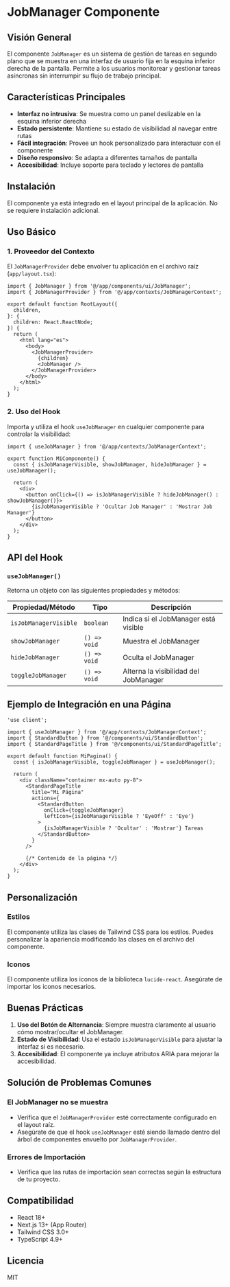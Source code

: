 # JobManager Componente

## Visión General
El componente `JobManager` es un sistema de gestión de tareas en segundo plano que se muestra en una interfaz de usuario fija en la esquina inferior derecha de la pantalla. Permite a los usuarios monitorear y gestionar tareas asíncronas sin interrumpir su flujo de trabajo principal.

## Características Principales

- **Interfaz no intrusiva**: Se muestra como un panel deslizable en la esquina inferior derecha
- **Estado persistente**: Mantiene su estado de visibilidad al navegar entre rutas
- **Fácil integración**: Provee un hook personalizado para interactuar con el componente
- **Diseño responsivo**: Se adapta a diferentes tamaños de pantalla
- **Accesibilidad**: Incluye soporte para teclado y lectores de pantalla

## Instalación

El componente ya está integrado en el layout principal de la aplicación. No se requiere instalación adicional.

## Uso Básico

### 1. Proveedor del Contexto

El `JobManagerProvider` debe envolver tu aplicación en el archivo raíz (`app/layout.tsx`):

```tsx
import { JobManager } from '@/app/components/ui/JobManager';
import { JobManagerProvider } from '@/app/contexts/JobManagerContext';

export default function RootLayout({
  children,
}: {
  children: React.ReactNode;
}) {
  return (
    <html lang="es">
      <body>
        <JobManagerProvider>
          {children}
          <JobManager />
        </JobManagerProvider>
      </body>
    </html>
  );
}
```

### 2. Uso del Hook

Importa y utiliza el hook `useJobManager` en cualquier componente para controlar la visibilidad:

```tsx
import { useJobManager } from '@/app/contexts/JobManagerContext';

export function MiComponente() {
  const { isJobManagerVisible, showJobManager, hideJobManager } = useJobManager();
  
  return (
    <div>
      <button onClick={() => isJobManagerVisible ? hideJobManager() : showJobManager()}>
        {isJobManagerVisible ? 'Ocultar Job Manager' : 'Mostrar Job Manager'}
      </button>
    </div>
  );
}
```

## API del Hook

### `useJobManager()`

Retorna un objeto con las siguientes propiedades y métodos:

| Propiedad/Método      | Tipo       | Descripción |
|----------------------|------------|-------------|
| `isJobManagerVisible` | `boolean`  | Indica si el JobManager está visible |
| `showJobManager`      | `() => void` | Muestra el JobManager |
| `hideJobManager`      | `() => void` | Oculta el JobManager |
| `toggleJobManager`    | `() => void` | Alterna la visibilidad del JobManager |

## Ejemplo de Integración en una Página

```tsx
'use client';

import { useJobManager } from '@/app/contexts/JobManagerContext';
import { StandardButton } from '@/components/ui/StandardButton';
import { StandardPageTitle } from '@/components/ui/StandardPageTitle';

export default function MiPagina() {
  const { isJobManagerVisible, toggleJobManager } = useJobManager();
  
  return (
    <div className="container mx-auto py-8">
      <StandardPageTitle
        title="Mi Página"
        actions={
          <StandardButton 
            onClick={toggleJobManager}
            leftIcon={isJobManagerVisible ? 'EyeOff' : 'Eye'}
          >
            {isJobManagerVisible ? 'Ocultar' : 'Mostrar'} Tareas
          </StandardButton>
        }
      />
      
      {/* Contenido de la página */}
    </div>
  );
}
```

## Personalización

### Estilos

El componente utiliza las clases de Tailwind CSS para los estilos. Puedes personalizar la apariencia modificando las clases en el archivo del componente.

### Iconos

El componente utiliza los iconos de la biblioteca `lucide-react`. Asegúrate de importar los iconos necesarios.

## Buenas Prácticas

1. **Uso del Botón de Alternancia**: Siempre muestra claramente al usuario cómo mostrar/ocultar el JobManager.
2. **Estado de Visibilidad**: Usa el estado `isJobManagerVisible` para ajustar la interfaz si es necesario.
3. **Accesibilidad**: El componente ya incluye atributos ARIA para mejorar la accesibilidad.

## Solución de Problemas Comunes

### El JobManager no se muestra
- Verifica que el `JobManagerProvider` esté correctamente configurado en el layout raíz.
- Asegúrate de que el hook `useJobManager` esté siendo llamado dentro del árbol de componentes envuelto por `JobManagerProvider`.

### Errores de Importación
- Verifica que las rutas de importación sean correctas según la estructura de tu proyecto.

## Compatibilidad

- React 18+
- Next.js 13+ (App Router)
- Tailwind CSS 3.0+
- TypeScript 4.9+

## Licencia

MIT

